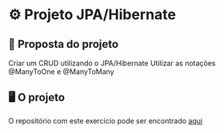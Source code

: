 # ⚙ Projeto JPA/Hibernate


## 🧾 Proposta do projeto
Criar um CRUD utilizando o JPA/Hibernate
Utilizar as notações @ManyToOne e @ManyToMany

## 🖥 O projeto
O repositório com este exercício pode ser encontrado <a href="https://github.com/fabianojunior139/jpa-hibernate">aqui</a>


